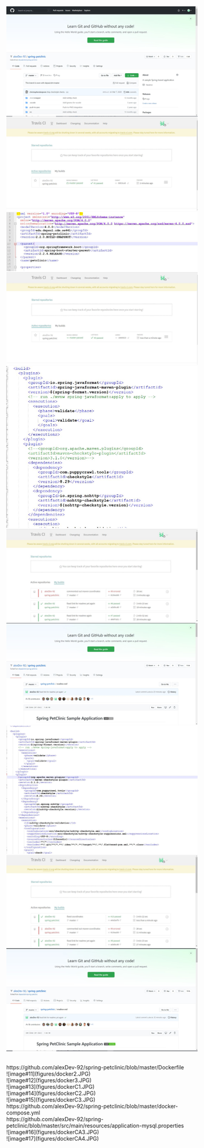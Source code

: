 ![image#1](figures/image1.JPG)
<br>
![image#2](figures/image2.JPG)
<br>
![image#3](figures/image3.JPG)
<br>
![image#4](figures/image4.JPG)
<br>
![image#5](figures/image5.JPG)
<br>
![image#6](figures/image6.JPG)
<br>
![image#7](figures/image7.JPG)
<br>
![image#8](figures/image8fixedCoordinates.JPG)
<br>
![image#9](figures/image9fixedtravis.JPG)
<br>
![image#10](figures/image10fixedgit.JPG)
<br>

<br>
https://github.com/alexDev-92/spring-petclinic/blob/master/Dockerfile 
<br>
![image#11](figures/docker2.JPG)
<br>
![image#12](figures/docker3.JPG)
<br>
![image#13](figures/dockerC1.JPG)
<br>
![image#14](figures/dockerC2.JPG)
<br>
![image#15](figures/dockerC3.JPG)
<br>
https://github.com/alexDev-92/spring-petclinic/blob/master/docker-compose.yml
<br>
https://github.com/alexDev-92/spring-petclinic/blob/master/src/main/resources/application-mysql.properties
<br>
![image#16](figures/dockerCA3.JPG)
<br>
![image#17](figures/dockerCA4.JPG)
